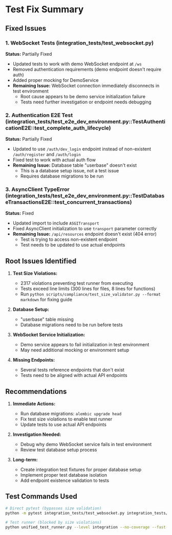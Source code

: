 # Test Fix Summary

## Fixed Issues

### 1. WebSocket Tests (integration_tests/test_websocket.py)
**Status:** Partially Fixed
- Updated tests to work with demo WebSocket endpoint at `/ws`
- Removed authentication requirements (demo endpoint doesn't require auth)
- Added proper mocking for DemoService
- **Remaining Issue:** WebSocket connection immediately disconnects in test environment
  - Root cause appears to be demo service initialization failure
  - Tests need further investigation or endpoint needs debugging

### 2. Authentication E2E Test (integration_tests/test_e2e_dev_environment.py::TestAuthenticationE2E::test_complete_auth_lifecycle)
**Status:** Partially Fixed
- Updated to use `/auth/dev_login` endpoint instead of non-existent `/auth/register` and `/auth/login`
- Fixed test to work with actual auth flow
- **Remaining Issue:** Database table "userbase" doesn't exist
  - This is a database setup issue, not a test issue
  - Requires database migrations to be run

### 3. AsyncClient TypeError (integration_tests/test_e2e_dev_environment.py::TestDatabaseTransactionsE2E::test_concurrent_transactions)
**Status:** Fixed
- Updated import to include `ASGITransport`
- Fixed AsyncClient initialization to use `transport` parameter correctly
- **Remaining Issue:** `/api/resources` endpoint doesn't exist (404 error)
  - Test is trying to access non-existent endpoint
  - Test needs to be updated to use actual endpoints

## Root Issues Identified

1. **Test Size Violations:** 
   - 2317 violations preventing test runner from executing
   - Tests exceed line limits (300 lines for files, 8 lines for functions)
   - Run `python scripts/compliance/test_size_validator.py --format markdown` for fixing guide

2. **Database Setup:**
   - "userbase" table missing
   - Database migrations need to be run before tests

3. **WebSocket Service Initialization:**
   - Demo service appears to fail initialization in test environment
   - May need additional mocking or environment setup

4. **Missing Endpoints:**
   - Several tests reference endpoints that don't exist
   - Tests need to be aligned with actual API endpoints

## Recommendations

1. **Immediate Actions:**
   - Run database migrations: `alembic upgrade head`
   - Fix test size violations to enable test runner
   - Update tests to use actual API endpoints

2. **Investigation Needed:**
   - Debug why demo WebSocket service fails in test environment
   - Review test database setup process

3. **Long-term:**
   - Create integration test fixtures for proper database setup
   - Implement proper test database isolation
   - Add endpoint existence validation to tests

## Test Commands Used

```bash
# Direct pytest (bypasses size validation)
python -m pytest integration_tests/test_websocket.py integration_tests/test_e2e_dev_environment.py::TestAuthenticationE2E::test_complete_auth_lifecycle integration_tests/test_e2e_dev_environment.py::TestDatabaseTransactionsE2E::test_concurrent_transactions -v --tb=short

# Test runner (blocked by size violations)
python unified_test_runner.py --level integration --no-coverage --fast-fail
```
